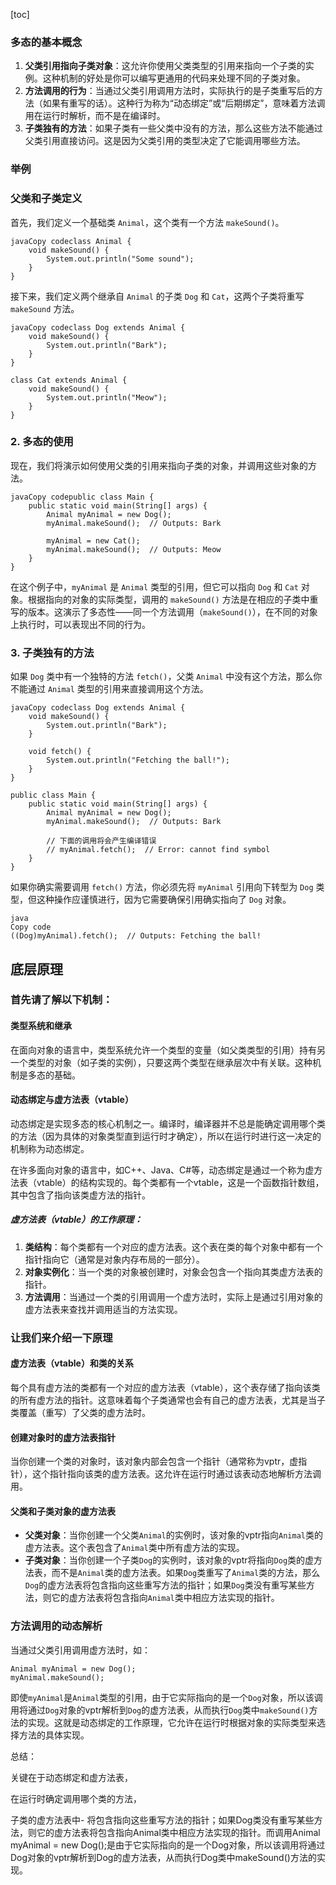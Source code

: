 [toc]

### 多态的基本概念

1. **父类引用指向子类对象**：这允许你使用父类类型的引用来指向一个子类的实例。这种机制的好处是你可以编写更通用的代码来处理不同的子类对象。
2. **方法调用的行为**：当通过父类引用调用方法时，实际执行的是子类重写后的方法（如果有重写的话）。这种行为称为“动态绑定”或“后期绑定”，意味着方法调用在运行时解析，而不是在编译时。
3. **子类独有的方法**：如果子类有一些父类中没有的方法，那么这些方法不能通过父类引用直接访问。这是因为父类引用的类型决定了它能调用哪些方法。





### 举例

### 父类和子类定义

首先，我们定义一个基础类 `Animal`，这个类有一个方法 `makeSound()`。

```
javaCopy codeclass Animal {
    void makeSound() {
        System.out.println("Some sound");
    }
}
```

接下来，我们定义两个继承自 `Animal` 的子类 `Dog` 和 `Cat`，这两个子类将重写 `makeSound` 方法。

```
javaCopy codeclass Dog extends Animal {
    void makeSound() {
        System.out.println("Bark");
    }
}

class Cat extends Animal {
    void makeSound() {
        System.out.println("Meow");
    }
}
```

### 2. 多态的使用

现在，我们将演示如何使用父类的引用来指向子类的对象，并调用这些对象的方法。

```
javaCopy codepublic class Main {
    public static void main(String[] args) {
        Animal myAnimal = new Dog();
        myAnimal.makeSound();  // Outputs: Bark

        myAnimal = new Cat();
        myAnimal.makeSound();  // Outputs: Meow
    }
}
```

在这个例子中，`myAnimal` 是 `Animal` 类型的引用，但它可以指向 `Dog` 和 `Cat` 对象。根据指向的对象的实际类型，调用的 `makeSound()` 方法是在相应的子类中重写的版本。这演示了多态性——同一个方法调用（`makeSound()`），在不同的对象上执行时，可以表现出不同的行为。

### 3. 子类独有的方法

如果 `Dog` 类中有一个独特的方法 `fetch()`，父类 `Animal` 中没有这个方法，那么你不能通过 `Animal` 类型的引用来直接调用这个方法。

```
javaCopy codeclass Dog extends Animal {
    void makeSound() {
        System.out.println("Bark");
    }

    void fetch() {
        System.out.println("Fetching the ball!");
    }
}

public class Main {
    public static void main(String[] args) {
        Animal myAnimal = new Dog();
        myAnimal.makeSound();  // Outputs: Bark

        // 下面的调用将会产生编译错误
        // myAnimal.fetch();  // Error: cannot find symbol
    }
}
```

如果你确实需要调用 `fetch()` 方法，你必须先将 `myAnimal` 引用向下转型为 `Dog` 类型，但这种操作应谨慎进行，因为它需要确保引用确实指向了 `Dog` 对象。

```
java
Copy code
((Dog)myAnimal).fetch();  // Outputs: Fetching the ball!
```

## 底层原理

### 首先请了解以下机制：

#### 类型系统和继承

在面向对象的语言中，类型系统允许一个类型的变量（如父类类型的引用）持有另一个类型的对象（如子类的实例），只要这两个类型在继承层次中有关联。这种机制是多态的基础。

#### 动态绑定与虚方法表（vtable）

动态绑定是实现多态的核心机制之一。编译时，编译器并不总是能确定调用哪个类的方法（因为具体的对象类型直到运行时才确定），所以在运行时进行这一决定的机制称为动态绑定。

在许多面向对象的语言中，如C++、Java、C#等，动态绑定是通过一个称为虚方法表（vtable）的结构实现的。每个类都有一个vtable，这是一个函数指针数组，其中包含了指向该类虚方法的指针。

##### **虚方法表（vtable）的工作原理：**

1. **类结构**：每个类都有一个对应的虚方法表。这个表在类的每个对象中都有一个指针指向它（通常是对象内存布局的一部分）。
2. **对象实例化**：当一个类的对象被创建时，对象会包含一个指向其类虚方法表的指针。
3. **方法调用**：当通过一个类的引用调用一个虚方法时，实际上是通过引用对象的虚方法表来查找并调用适当的方法实现。

### 让我们来介绍一下原理

#### 虚方法表（vtable）和类的关系

每个具有虚方法的类都有一个对应的虚方法表（vtable），这个表存储了指向该类的所有虚方法的指针。这意味着每个子类通常也会有自己的虚方法表，尤其是当子类覆盖（重写）了父类的虚方法时。

#### 创建对象时的虚方法表指针

当你创建一个类的对象时，该对象内部会包含一个指针（通常称为vptr，虚指针），这个指针指向该类的虚方法表。这允许在运行时通过该表动态地解析方法调用。

#### 父类和子类对象的虚方法表

- **父类对象**：当你创建一个父类`Animal`的实例时，该对象的vptr指向`Animal`类的虚方法表。这个表包含了`Animal`类中所有虚方法的实现。
- **子类对象**：当你创建一个子类`Dog`的实例时，该对象的vptr将指向`Dog`类的虚方法表，而不是`Animal`类的虚方法表。如果`Dog`类重写了`Animal`类的方法，那么`Dog`的虚方法表将包含指向这些重写方法的指针；如果`Dog`类没有重写某些方法，则它的虚方法表将包含指向`Animal`类中相应方法实现的指针。

### 方法调用的动态解析

当通过父类引用调用虚方法时，如：

```
Animal myAnimal = new Dog();
myAnimal.makeSound();
```

即使`myAnimal`是`Animal`类型的引用，由于它实际指向的是一个`Dog`对象，所以该调用将通过`Dog`对象的vptr解析到`Dog`的虚方法表，从而执行`Dog`类中`makeSound()`方法的实现。这就是动态绑定的工作原理，它允许在运行时根据对象的实际类型来选择方法的具体实现。



总结：

关键在于动态绑定和虚方法表，

在运行时确定调用哪个类的方法，

子类的虚方法表中- 将包含指向这些重写方法的指针；如果Dog类没有重写某些方法，则它的虚方法表将包含指向Animal类中相应方法实现的指针。而调用Animal myAnimal = new Dog();是由于它实际指向的是一个Dog对象，所以该调用将通过Dog对象的vptr解析到Dog的虚方法表，从而执行Dog类中makeSound()方法的实现。
